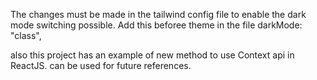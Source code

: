 The changes must be made in the tailwind config file to enable the dark mode switching possible. 
Add this beforee theme in the file
darkMode: "class",

also this project has an example of new method to use Context api in ReactJS.
can be used for future references.